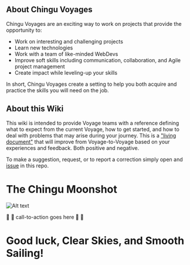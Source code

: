 ## About Chingu Voyages
Chingu Voyages are an exciting way to work on projects that provide the opportunity to:

- Work on interesting and challenging projects
- Learn new technologies
- Work with a team of like-minded WebDevs
- Improve soft skills including communication, collaboration, and Agile project management
- Create impact while leveling-up your skills 

In short, Chingu Voyages create a setting to help you both acquire and practice the skills you will need on the job.

## About this Wiki
This wiki is intended to provide Voyage teams with a reference defining what to expect from the current Voyage, how to get started, and how to deal with problems that may arise during your journey. This is a ["living document"](https://en.wikipedia.org/wiki/Living_document) that will improve from Voyage-to-Voyage based on your experiences and feedback. Both positive and negative. 

To make a suggestion, request, or to report a correction simply open and [issue](https://github.com/Chingu-cohorts/voyage-wiki/issues) in this repo.

# The Chingu Moonshot 

![Alt text](https://firebasestorage.googleapis.com/v0/b/chingu-ebd93.appspot.com/o/email.png?alt=media&token=fa6c518e-0609-450c-9aca-ae97ec187f2e "Optional title")

💯 💯 call-to-action goes here 💯 💯 

# Good luck, Clear Skies, and Smooth Sailing!

